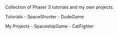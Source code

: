 Collection of Phaser 3 tutorials and my own projects.

Tutorials
    - SpaceShooter
    - DudeGame

My Projects
    - SpaceshipGame 
    - CatFighter